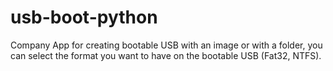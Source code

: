 # usb-boot-python
 Company App for creating bootable USB with an image or with a folder, you can select the format you want to have on the bootable USB (Fat32, NTFS).
